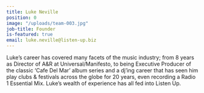 ```yaml
---
title: Luke Neville
position: 0
image: "/uploads/team-003.jpg"
job-title: Founder
is-featured: true
email: luke.neville@listen-up.biz
---
```


Luke’s career has covered many facets of the music industry; from 8 years as Director of A&R at Universal/Manifesto, to being Executive Producer of the classic ‘Cafe Del Mar’ album series and a dj’ing career that has seen him play clubs & festivals across the globe for 20 years, even recording a Radio 1 Essential Mix. Luke’s wealth of experience has all fed into Listen Up.